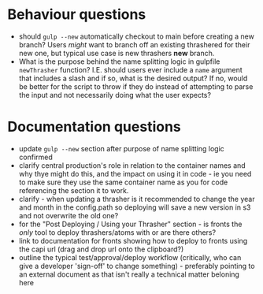 # Behaviour questions
 - should ``gulp --new`` automatically checkout to main before creating a new branch? Users *might* want to branch off an existing thrashered for their new one, but typical use case is new thrashers **new** branch.
 - What is the purpose behind the name splitting logic in gulpfile ``newThrasher`` function? I.E. should users ever include a ``name`` argument that includes a slash and if so, what is the desired output? If no, would be better for the script to throw if they do instead of attempting to parse the input and not necessarily doing what the user expects?

# Documentation questions
 - update `gulp --new` section after purpose of name splitting logic confirmed
 - clarify central production's role in relation to the container names and why thye might do this, and the impact on using it in code - ie you need to make sure they use the same container name as you for code referencing the section it to work.
 - clarify - when updating a thrasher is it recommended to change the year and month in the config.path so deploying will save a new version in s3 and not overwrite the old one?
- for the "Post Deploying / Using your Thrasher" section - is fronts the *only* tool to deploy thrashers/atoms with or are there others? 
- link to documentation for fronts showing how to deploy to fronts using the capi url (drag and drop url onto the clipboard?)
- outline the typical test/approval/deploy workflow (critically, who can give a developer 'sign-off' to change something) - preferably pointing to an external document as that isn't really a technical matter beloning here